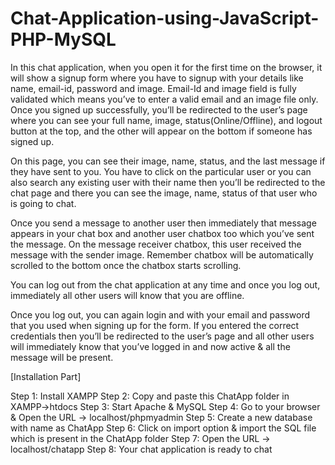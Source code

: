 # Chat-Application-using-JavaScript-PHP-MySQL

In this chat application, when you open it for the first time on the browser, it will show a signup form where you have to signup with your details like name, email-id, password 
and image. Email-Id and image field is fully validated which means you’ve to enter a valid email and an image file only. Once you signed up successfully, you’ll be redirected to 
the user’s page where you can see your full name, image, status(Online/Offline), and logout button at the top, and the other will appear on the bottom if someone has signed up.

On this page, you can see their image, name, status, and the last message if they have sent to you. You have to click on the particular user or you can also search any existing 
user with their name then you’ll be redirected to the chat page and there you can see the image, name, status of that user who is going to chat.

Once you send a message to another user then immediately that message appears in your chat box and another user chatbox too which you’ve sent the message. On the message receiver 
chatbox, this user received the message with the sender image. Remember chatbox will be automatically scrolled to the bottom once the chatbox starts scrolling. 

You can log out from the chat application at any time and once you log out, immediately all other users will know that you are offline.

Once you log out, you can again login and with your email and password that you used when signing up for the form. If you entered the correct credentials then you’ll be redirected 
to the user’s page and all other users will immediately know that you’ve logged in and now active & all the message will be present.


[Installation Part]

Step 1: Install XAMPP 
Step 2: Copy and paste this ChatApp folder in XAMPP->htdocs
Step 3: Start Apache & MySQL
Step 4: Go to your browser & Open the URL -> localhost/phpmyadmin
Step 5: Create a new database with name as ChatApp
Step 6: Click on import option & import the SQL file which is present in the ChatApp folder
Step 7: Open the URL -> localhost/chatapp
Step 8: Your chat application is ready to chat
